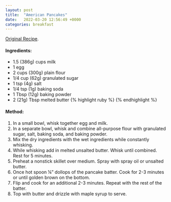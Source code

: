 ```yaml
---
layout: post
title:  "American Pancakes"
date:   2022-03-20 12:56:49 +0000
categories: breakfast
---
```

[Original Recipe][original-recipe].


#### Ingredients:

- 1.5 (386g) cups milk 
- 1 egg 
- 2 cups (300g) plain flour 
- 1/4 cup (62g) granulated sugar 
- 1 tsp (4g) salt 
- 1/4 tsp (1g) baking soda 
- 1 Tbsp (12g) baking powder 
- 2 (21g) Tbsp melted butter
{% highlight ruby %}
{% endhighlight %}

#### Method:

1. In a small bowl, whisk together egg and milk.
2. In a separate bowl, whisk and combine all-purpose flour with granulated sugar, salt, baking soda, and baking powder.
3. Mix the dry ingredients with the wet ingredients while constantly whisking. 
4. While whisking add in melted unsalted butter. Whisk until combined. Rest for 5 minutes.
5. Preheat a nonstick skillet over medium. Spray with spray oil or unsalted butter.
6. Once hot spoon ¼” dollops of the pancake batter. Cook for 2-3 minutes or until golden brown on the bottom. 
7. Flip and cook for an additional 2-3 minutes. Repeat with the rest of the batter. 
8. Top with butter and drizzle with maple syrup to serve. 

[original-recipe]: https://www.joshuaweissman.com/post/pancakes